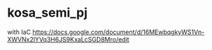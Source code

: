 # kosa_semi_pj
with IaC
https://docs.google.com/document/d/16MEwbqgkyWS1Vn-XWVNx2lYVq3H6JS9KxaLcSGD8Mro/edit

